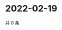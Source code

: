 # 2022-02-19

共 0 条

<!-- BEGIN WEIBO -->
<!-- 最后更新时间 Sat Feb 19 2022 09:57:22 GMT+0800 (China Standard Time) -->

<!-- END WEIBO -->
